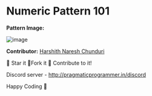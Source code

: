 # Numeric Pattern 101

**Pattern Image:**

![image](https://github.com/Punit-Choudhary/Python-beginner-scripts/blob/main/Patterns/Numeric%20Patterns/img/numericpattern101.PNG)

**Contributor:** [Harshith Naresh Chunduri](https://github.com/Harshith-19)

:star2: Star it :fork_and_knife:Fork it :handshake: Contribute to it!

Discord server - http://pragmaticprogrammer.in/discord

Happy Coding :purple_heart:
